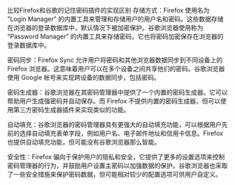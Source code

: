 比较Firefox和谷歌的记住密码插件的实现区别
存储方式：Firefox 使用名为 "Login Manager" 的内置工具来管理和存储用户的用户名和密码。这些数据存储在浏览器的登录数据库中，默认情况下被加密保护。谷歌浏览器使用称为 "Password Manager" 的内置工具来存储密码，它也将密码加密保存在浏览器的登录数据库中。

密码同步：Firefox Sync 允许用户将密码和其他浏览器数据同步到不同设备上的 Firefox 浏览器。这意味着用户可以在多个设备之间共享他们的密码。谷歌浏览器使用 Google 帐号来实现跨设备的数据同步，包括密码。

密码生成器：谷歌浏览器在其密码管理器中提供了一个内置的密码生成器。它可以帮助用户生成强密码并自动保存。而 Firefox 不提供内置的密码生成器，但可以使用第三方密码生成器插件来实现类似的功能。

自动填充：谷歌浏览器的密码管理器具有更强大的自动填充功能，可以根据用户先前的选择自动填充表单字段，例如用户名、电子邮件地址和信用卡信息。Firefox 也提供自动填充功能，但可能没有谷歌浏览器那么智能。

安全性：Firefox 偏向于保护用户的隐私和安全，它提供了更多的设置选项来控制密码管理器的行为，并鼓励用户设置主密码以加强数据的保护。谷歌浏览器也采取了一些安全措施来保护密码数据，但可能相对较少的配置选项可供用户自定义。

